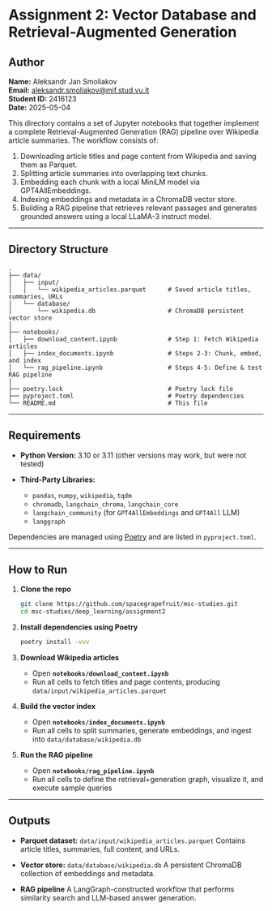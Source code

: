 # Assignment 2: Vector Database and Retrieval-Augmented Generation

## Author

**Name:** Aleksandr Jan Smoliakov  
**Email:** <aleksandr.smoliakov@mif.stud.vu.lt>  
**Student ID:** 2416123  
**Date:** 2025-05-04  

This directory contains a set of Jupyter notebooks that together implement a complete Retrieval-Augmented Generation (RAG) pipeline over Wikipedia article summaries. The workflow consists of:

1. Downloading article titles and page content from Wikipedia and saving them as Parquet.
2. Splitting article summaries into overlapping text chunks.
3. Embedding each chunk with a local MiniLM model via GPT4AllEmbeddings.
4. Indexing embeddings and metadata in a ChromaDB vector store.
5. Building a RAG pipeline that retrieves relevant passages and generates grounded answers using a local LLaMA-3 instruct model.

---

## Directory Structure

```
.
├── data/
│   ├── input/
│   │   └── wikipedia_articles.parquet      # Saved article titles, summaries, URLs
│   └── database/
│       └── wikipedia.db                    # ChromaDB persistent vector store
│
├── notebooks/
│   ├── download_content.ipynb              # Step 1: Fetch Wikipedia articles
│   ├── index_documents.ipynb               # Steps 2-3: Chunk, embed, and index
│   └── rag_pipeline.ipynb                  # Steps 4-5: Define & test RAG pipeline
│
├── poetry.lock                             # Poetry lock file
├── pyproject.toml                          # Poetry dependencies
└── README.md                               # This file
```

---

## Requirements

- **Python Version:** 3.10 or 3.11 (other versions may work, but were not tested)
- **Third-Party Libraries:**

  * `pandas`, `numpy`, `wikipedia`, `tqdm`
  * `chromadb`, `langchain_chroma`, `langchain_core`
  * `langchain_community` (for `GPT4AllEmbeddings` and `GPT4All` LLM)
  * `langgraph`

Dependencies are managed using [Poetry](https://python-poetry.org/) and are listed in `pyproject.toml`.

---

## How to Run

1. **Clone the repo**

    ```bash
    git clone https://github.com/spacegrapefruit/msc-studies.git
    cd msc-studies/deep_learning/assignment2
    ```

2. **Install dependencies using Poetry**

    ```bash
    poetry install -vvv
    ```

3. **Download Wikipedia articles**

   * Open **`notebooks/download_content.ipynb`**
   * Run all cells to fetch titles and page contents, producing
     `data/input/wikipedia_articles.parquet`

4. **Build the vector index**

   * Open **`notebooks/index_documents.ipynb`**
   * Run all cells to split summaries, generate embeddings, and ingest into
     `data/database/wikipedia.db`

5. **Run the RAG pipeline**

   * Open **`notebooks/rag_pipeline.ipynb`**
   * Run all cells to define the retrieval+generation graph, visualize it, and execute sample queries

---

## Outputs

* **Parquet dataset:**
  `data/input/wikipedia_articles.parquet`
  Contains article titles, summaries, full content, and URLs.

* **Vector store:**
  `data/database/wikipedia.db`
  A persistent ChromaDB collection of embeddings and metadata.

* **RAG pipeline**
  A LangGraph-constructed workflow that performs similarity search and LLM-based answer generation.
